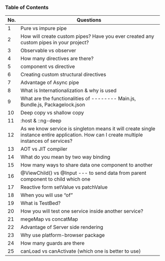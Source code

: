 ### Table of Contents

| No. | Questions                                                                                                                                                         |
| --- | ----------------------------------------------------------------------------------------------------------------------------------------------------------------- |
| 1   |  Pure vs impure pipe
| 2   |  How will create custom pipes? Have you ever created any custom pipes in your project?
| 3   |  Observable vs observer
| 4   |  How many directives are there?
| 5   |  component vs directive
| 6   |  Creating custom structural directives
| 7   |  Advantage of Async pipe
| 8   |  What is Internationalization & why is used
| 9   |  What are the functionalities of -------- Main.js, Bundle.js, Packagelock.json
| 10   |  Deep copy vs shallow copy
| 11   |  :host & ::ng-deep
| 12   |  As we know service is singleton means it will create single instance entire application. How can I create multiple instances of services?
| 13   |  AOT vs JIT compiler
| 14   |  What do you mean by two way binding
| 15   |  How many ways to share data one component to another
| 16   |  @ViewChild() vs @Input --- to send data from parent component to child which one 
| 17   |  Reactive form setValue vs patchValue
| 18   |  When you will use “of”
| 19   |  What is TestBed?
| 20   |  How you will test one service inside another service?
| 21   |  megeMap vs concatMap
| 22   |  Advantage of Server side rendering
| 23   |  Why use platform-browser package
| 24   |  How many guards are there
| 25   |  canLoad vs canActivate (which one is better to use)

